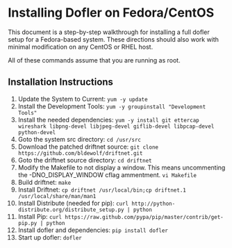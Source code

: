 # Installing Dofler on Fedora/CentOS

This document is a step-by-step walkthrough for installing a full dofler setup for a Fedora-based system.  These directions should also work with minimal modification on any CentOS or RHEL host.

All of these commands assume that you are running as root.


## Installation Instructions

1. Update the System to Current: `yum -y update`
2. Install the Development Tools: `yum -y groupinstall "Development Tools"`
3. Install the needed dependencies: `yum -y install git ettercap wireshark libpng-devel libjpeg-devel giflib-devel libpcap-devel python-devel`
4. Goto the system src directory: `cd /usr/src`
5. Download the patched driftnet source: `git clone https://github.com/bldewolf/driftnet.git`
6. Goto the driftnet source directory: `cd driftnet`
7. Modify the Makefile to not display a window.  This means uncommenting the -DNO_DISPLAY_WINDOW cflag ammentment. `vi Makefile`
8. Build driftnet: `make`
9. Install Driftnet: `cp driftnet /usr/local/bin;cp driftnet.1 /usr/local/share/man/man1`
10. Install Distribute (needed for pip): `curl http://python-distribute.org/distribute_setup.py | python`
11. Install Pip: `curl https://raw.github.com/pypa/pip/master/contrib/get-pip.py | python`
12. Install dofler and dependencies: `pip install dofler`
13. Start up dofler: `dofler`